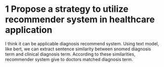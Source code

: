 # 1 Propose a strategy to utilize recommender system in healthcare application

I think it can be applicable diagnosis recommend system.
Using text model, like bert, we can extract sentence similarity between snomed diagnosis term and clinical diagnosis term.
According to these similarities, recommender system give to doctors matched diagnosis term.